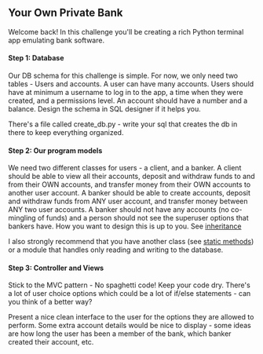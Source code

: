 ## Your Own Private Bank


Welcome back! In this challenge you'll be creating a rich Python terminal app emulating bank software.

#### Step 1: Database

Our DB schema for this challenge is simple. For now, we only need two tables - Users and accounts. A user can have many accounts. Users should have at minimum a username to log in to the app, a time when they were created, and a permissions level. An account should have a number and a balance. Design the schema in SQL designer if it helps you.

There's a file called create_db.py - write your sql that creates the db in there to keep everything organized.

#### Step 2: Our program models

We need two different classes for users - a client, and a banker. A client should be able to view all their accounts, deposit and withdraw funds to and from their OWN accounts, and transfer money from their OWN accounts to another user account. A banker should be able to create accounts, deposit and withdraw funds from ANY user account, and transfer money between ANY two user accounts. A banker should not have any accounts (no co-mingling of funds) and a person should not see the superuser options that bankers have. How you want to design this is up to you. See [inheritance](http://www.jesshamrick.com/2011/05/18/an-introduction-to-classes-and-inheritance-in-python/)

I also strongly recommend that you have another class (see [static methods](https://julien.danjou.info/blog/2013/guide-python-static-class-abstract-methods)) or a module that handles only reading and writing to the database.

#### Step 3: Controller and Views

Stick to the MVC pattern - No spaghetti code! Keep your code dry. There's a lot of user choice options which could be a lot of if/else statements - can you think of a better way?

Present a nice clean interface to the user for the options they are allowed to perform. Some extra account details would be nice to display - some ideas are how long the user has been a member of the bank, which banker created their account, etc.